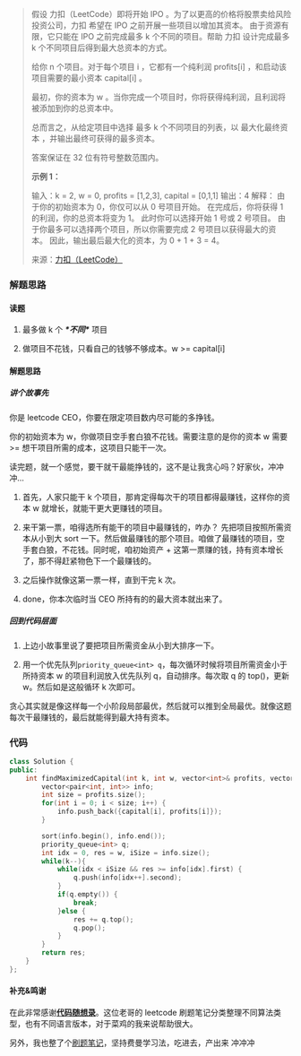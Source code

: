 >假设 力扣（LeetCode）即将开始 IPO 。为了以更高的价格将股票卖给风险投资公司，力扣 希望在 IPO 之前开展一些项目以增加其资本。 由于资源有限，它只能在 IPO 之前完成最多 k 个不同的项目。帮助 力扣 设计完成最多 k 个不同项目后得到最大总资本的方式。
>
>给你 n 个项目。对于每个项目 i ，它都有一个纯利润 profits[i] ，和启动该项目需要的最小资本 capital[i] 。
>
>最初，你的资本为 w 。当你完成一个项目时，你将获得纯利润，且利润将被添加到你的总资本中。
>
>总而言之，从给定项目中选择 最多 k 个不同项目的列表，以 最大化最终资本 ，并输出最终可获得的最多资本。
>
>答案保证在 32 位有符号整数范围内。
>
>**示例 1：**
>
>输入：k = 2, w = 0, profits = [1,2,3], capital = [0,1,1]
>输出：4
>解释：
>由于你的初始资本为 0，你仅可以从 0 号项目开始。
>在完成后，你将获得 1 的利润，你的总资本将变为 1。
>此时你可以选择开始 1 号或 2 号项目。
>由于你最多可以选择两个项目，所以你需要完成 2 号项目以获得最大的资本。
>因此，输出最后最大化的资本，为 0 + 1 + 3 = 4。
>
>来源：[力扣（LeetCode）](https://leetcode-cn.com/problems/ipo)

### 解题思路

#### 读题

1. 最多做 k 个 ***\*不同\**** 项目

2. 做项目不花钱，只看自己的钱够不够成本。w >= capital[i]

#### 解题思路

##### 讲个故事先

你是 leetcode CEO，你要在限定项目数内尽可能的多挣钱。

你的初始资本为 w，你做项目空手套白狼不花钱。需要注意的是你的资本 w 需要 >= 想干项目所需的成本，这项目只能干一次。

读完题，就一个感觉，要干就干最能挣钱的，这不是让我贪心吗？好家伙，冲冲冲...

1. 首先，人家只能干 k 个项目，那肯定得每次干的项目都得最赚钱，这样你的资本 w 就增长，就能干更大更赚钱的项目。

2. 来干第一票，咱得选所有能干的项目中最赚钱的，咋办？ 先把项目按照所需资本从小到大 sort 一下。然后做最赚钱的那个项目。咱做了最赚钱的项目，空手套白狼，不花钱。同时呢，咱初始资产 + 这第一票赚的钱，持有资本增长了，那不得赶紧物色下一个最赚钱的。

3. 之后操作就像这第一票一样，直到干完 k 次。

4. done，你本次临时当 CEO 所持有的的最大资本就出来了。

##### 回到代码层面

1. 上边小故事里说了要把项目所需资金从小到大排序一下。

2. 用一个优先队列`priority_queue<int> q`，每次循环时候将项目所需资金小于所持资本 w 的项目利润放入优先队列 q，自动排序。每次取 q 的 top()，更新 w。然后如是这般循环 k 次即可。

贪心其实就是像这样每一个小阶段局部最优，然后就可以推到全局最优。就像这题每次干最赚钱的，最后就能得到最大持有资本。

### 代码

```c++
class Solution {
public:
    int findMaximizedCapital(int k, int w, vector<int>& profits, vector<int>& capital) {
        vector<pair<int, int>> info;
        int size = profits.size();
        for(int i = 0; i < size; i++) {
            info.push_back({capital[i], profits[i]});
        }

        sort(info.begin(), info.end());
        priority_queue<int> q;
        int idx = 0, res = w, iSize = info.size();
        while(k--){
            while(idx < iSize && res >= info[idx].first) {
                q.push(info[idx++].second); 
            }
            if(q.empty()) {
                break; 
            }else {
                res += q.top(); 
                q.pop();
            }
        }
        return res;
    }
};
```

#### 补充&鸣谢

在此非常感谢[**代码随想录**](https://github.com/youngyangyang04/leetcode-master)。这位老哥的 leetcode 刷题笔记分类整理不同算法类型，也有不同语言版本，对于菜鸡的我来说帮助很大。

另外，我也整了个[刷题笔记](https://github.com/cocoonbud/Algorithm)，坚持费曼学习法，吃进去，产出来 冲冲冲